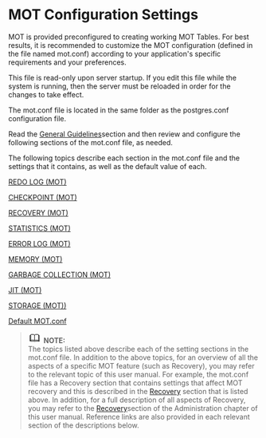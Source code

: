 # MOT Configuration Settings<a name="EN-US_TOPIC_0260488220"></a>

MOT is provided preconfigured to creating working MOT Tables. For best results, it is recommended to customize the MOT configuration \(defined in the file named mot.conf\) according to your application's specific requirements and your preferences.

This file is read-only upon server startup. If you edit this file while the system is running, then the server must be reloaded in order for the changes to take effect.

The mot.conf file is located in the same folder as the postgres.conf configuration file.

Read the  [General Guidelines](general-guidelines.md)section and then review and configure the following sections of the mot.conf file, as needed.

The following topics describe each section in the mot.conf file and the settings that it contains, as well as the default value of each.

[REDO LOG \(MOT\)](redo-log_mot.md)

[CHECKPOINT \(MOT\)](checkpoint_mot.md)

[RECOVERY \(MOT\)](recovery_mot.md)

[STATISTICS \(MOT\)](statistics_mot.md)

[ERROR LOG \(MOT\)](error-log_mot.md)

[MEMORY \(MOT\)](memory_mot.md)

[GARBAGE COLLECTION \(MOT\)](garbage-collection_mot.md)

[JIT \(MOT\)](jit_mot.md)

[STORAGE \(MOT)\)](storage_mot.md)

[Default MOT.conf](default-mot-conf.md)

>![](public_sys-resources/icon-note.gif) **NOTE:**   
>The topics listed above describe each of the setting sections in the mot.conf file. In addition to the above topics, for an overview of all the aspects of a specific MOT feature \(such as Recovery\), you may refer to the relevant topic of this user manual. For example, the mot.conf file has a Recovery section that contains settings that affect MOT recovery and this is described in the  [Recovery](recovery.md)  section that is listed above. In addition, for a full description of all aspects of Recovery, you may refer to the  [Recovery](recovery.md)section of the Administration chapter of this user manual. Reference links are also provided in each relevant section of the descriptions below.  



